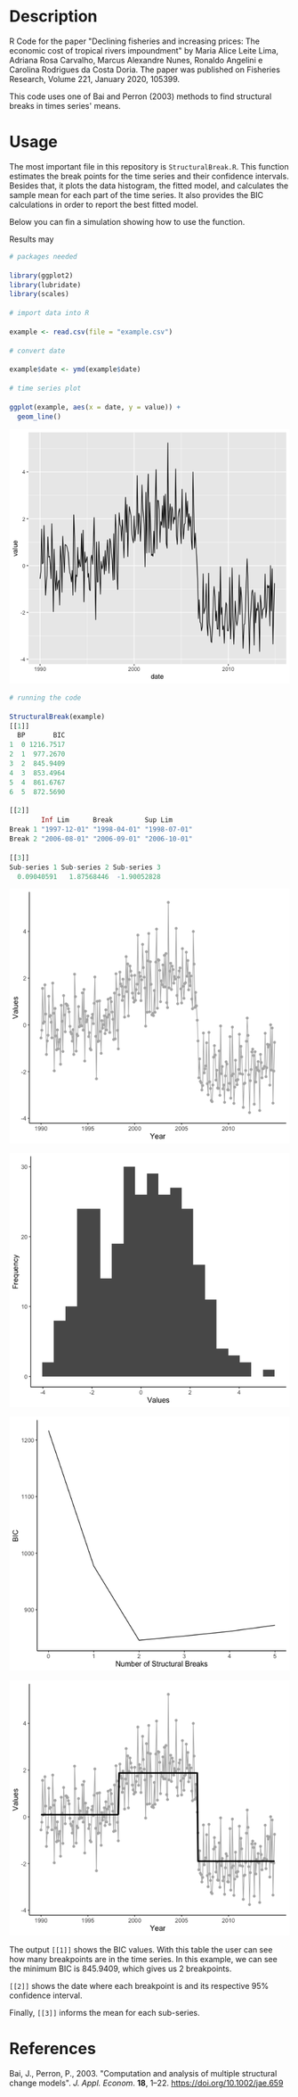 # Description

R Code for the paper "Declining fisheries and increasing prices: The economic cost of tropical rivers impoundment" by Maria Alice Leite Lima, Adriana Rosa Carvalho, Marcus Alexandre Nunes, Ronaldo Angelini e Carolina Rodrigues da Costa Doria. The paper was published on Fisheries Research, Volume 221, January 2020, 105399.

This code uses one of Bai and Perron (2003) methods to find structural breaks in times series' means. 

# Usage

The most important file in this repository is `StructuralBreak.R`. This function estimates the break points for the time series and their confidence intervals. Besides that, it plots the data histogram, the fitted model, and calculates the sample mean for each part of the time series. It also provides the BIC calculations in order to report the best fitted model.

Below you can fin a simulation showing how to use the function. 

Results may 

```r
# packages needed

library(ggplot2)
library(lubridate)
library(scales)

# import data into R

example <- read.csv(file = "example.csv")

# convert date

example$date <- ymd(example$date)

# time series plot

ggplot(example, aes(x = date, y = value)) +
  geom_line()
```

![time series plot](images/ts.png)

```r
# running the code

StructuralBreak(example)
[[1]]
  BP       BIC
1  0 1216.7517
2  1  977.2670
3  2  845.9409
4  3  853.4964
5  4  861.6767
6  5  872.5690

[[2]]
        Inf Lim      Break        Sup Lim     
Break 1 "1997-12-01" "1998-04-01" "1998-07-01"
Break 2 "2006-08-01" "2006-09-01" "2006-10-01"

[[3]]
Sub-series 1 Sub-series 2 Sub-series 3 
  0.09040591   1.87568446  -1.90052828
```

![simulated time series](images/ts_sb.png)

![histogram](images/hist.png)

![bic](images/bic.png)

![final model](images/final_model.png)

The output `[[1]]` shows the BIC values. With this table the user can see how many breakpoints are in the time series. In this example, we can see the minimum BIC is 845.9409, which gives us 2 breakpoints.

`[[2]]` shows the date where each breakpoint is and its respective 95% confidence interval.

Finally, `[[3]]` informs the mean for each sub-series.


# References

Bai, J., Perron, P., 2003. "Computation and analysis of multiple structural change models". *J. Appl. Econom*. **18**, 1–22. https://doi.org/10.1002/jae.659